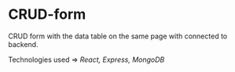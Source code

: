 # CRUD-form
CRUD form with the data table on the same page with connected to backend.

Technologies used => *React, Express, MongoDB*
